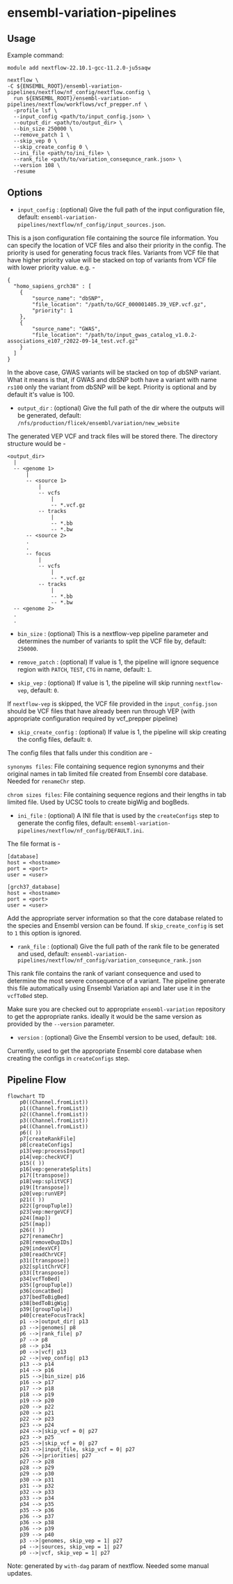 # ensembl-variation-pipelines

## Usage

Example command:

```
module add nextflow-22.10.1-gcc-11.2.0-ju5saqw

nextflow \
-C ${ENSEMBL_ROOT}/ensembl-variation-pipelines/nextflow/nf_config/nextflow.config \
  run ${ENSEMBL_ROOT}/ensembl-variation-pipelines/nextflow/workflows/vcf_prepper.nf \
  -profile lsf \
  --input_config <path/to/input_config.json> \
  --output_dir <path/to/output_dir> \
  --bin_size 250000 \
  --remove_patch 1 \
  --skip_vep 0 \
  --skip_create_config 0 \
  --ini_file <path/to/ini_file> \
  --rank_file <path/to/variation_consequnce_rank.json> \
  --version 108 \
  -resume
```

## Options

- `input_config` : (optional) Give the full path of the input configuration file, default: `ensembl-variation-pipelines/nextflow/nf_config/input_sources.json`.

This is a json configuration file containing the source file information. You can specify the location of VCF files and also their priority in the config. The priority is used for generating focus track files. Variants from VCF file that have higher priority value will be stacked on top of variants from VCF file with lower priority value. e.g. - 

```
{
  "homo_sapiens_grch38" : [
    {
        "source_name": "dbSNP",
        "file_location": "/path/to/GCF_000001405.39_VEP.vcf.gz",
        "priority": 1
    },
    {
        "source_name": "GWAS",
        "file_location": "/path/to/input_gwas_catalog_v1.0.2-associations_e107_r2022-09-14_test.vcf.gz"
    }
  ]
}
```

In the above case, GWAS variants will be stacked on top of dbSNP variant. What it means is that, if GWAS and dbSNP both have a variant with name `rs100` only the variant from dbSNP will be kept. Priority is optional and by default it's value is 100. 

- `output_dir` : (optional) Give the full path of the dir where the outputs will be generated, default: `/nfs/production/flicek/ensembl/variation/new_website`

The generated VEP VCF and track files will be stored there. The directory structure would be - 

```
<output_dir>
  |
  -- <genome 1>
      |
      -- <source 1>
          |
          -- vcfs
              |
              -- *.vcf.gz
          -- tracks
              |
              -- *.bb
              -- *.bw
      -- <source 2>
      .
      .
      -- focus
          |
          -- vcfs
              |
              -- *.vcf.gz
          -- tracks
              |
              -- *.bb
              -- *.bw
  -- <genome 2>
  .
  .
```

- `bin_size` : (optional) This is a nextflow-vep pipeline parameter and determines the number of variants to split the VCF file by, default: `250000`.

- `remove_patch` : (optional) If value is 1, the pipeline will ignore sequence region with `PATCH`, `TEST`, `CTG` in name, default: `1`.

- `skip_vep` : (optional) If value is 1, the pipeline will skip running `nextflow-vep`, default: `0`. 

If `nextflow-vep` is skipped, the VCF file provided in the `input_config.json` should be VCF files that have already been run through VEP (with appropriate configuration required by vcf_prepper pipeline)

- `skip_create_config` : (optional) If value is 1, the pipeline will skip creating the config files, default: `0`.

The config files that falls under this condition are -

`synonyms files`: File containing sequence region synonyms and their original names in tab limited file created from Ensembl core database. Needed for `renameChr` step.

`chrom sizes files`: File containing sequence regions and their lengths in tab limited file. Used by UCSC tools to create bigWig and bogBeds.

- `ini_file` : (optional) A INI file that is used by the `createConfigs` step to generate the config files, default: `ensembl-variation-pipelines/nextflow/nf_config/DEFAULT.ini`.

The file format is -
```
[database]
host = <hostname>
port = <port>
user = <user>

[grch37_database]
host = <hostname>
port = <port>
user = <user>
```

Add the appropriate server information so that the core database related to the species and Ensembl version can be found. If `skip_create_config` is set to `1` this option is ignored.

- `rank_file` : (optional) Give the full path of the rank file to be generated and used, default: `ensembl-variation-pipelines/nextflow/nf_config/variation_consequnce_rank.json`

This rank file contains the rank of variant consequence and used to determine the most severe consequence of a variant. The pipeline generate this file automatically using Ensembl Variation api and later use it in the `vcfToBed` step.

Make sure you are checked out to appropriate `ensembl-variation` repository to get the appropriate ranks. ideally it would be the same version as provided by the `--version` parameter.

- `version` : (optional) Give the Ensembl version to be used, default: `108`.

Currently, used to get the appropriate Ensembl core database when creating the configs in `createConfigs` step.

## Pipeline Flow

```mermaid
flowchart TD
    p0((Channel.fromList))
    p1((Channel.fromList))
    p2((Channel.fromList))
    p3((Channel.fromList))
    p4((Channel.fromList))
    p6(( ))
    p7[createRankFile]
    p8[createConfigs]
    p13[vep:processInput]
    p14[vep:checkVCF]
    p15(( ))
    p16[vep:generateSplits]
    p17([transpose])
    p18[vep:splitVCF]
    p19([transpose])
    p20[vep:runVEP]
    p21(( ))
    p22([groupTuple])
    p23[vep:mergeVCF]
    p24([map])
    p25([map])
    p26(( ))
    p27[renameChr]
    p28[removeDupIDs]
    p29[indexVCF]
    p30[readChrVCF]
    p31([transpose])
    p32[splitChrVCF]
    p33([transpose])
    p34[vcfToBed]
    p35([groupTuple])
    p36[concatBed]
    p37[bedToBigBed]
    p38[bedToBigWig]
    p39([groupTuple])
    p40[createFocusTrack]
    p1 -->|output_dir| p13
    p3 -->|genomes| p8
    p6 -->|rank_file| p7
    p7 --> p8
    p8 --> p34
    p0 -->|vcf| p13
    p2 -->|vep_config| p13
    p13 --> p14
    p14 --> p16
    p15 -->|bin_size| p16
    p16 --> p17
    p17 --> p18
    p18 --> p19
    p19 --> p20
    p20 --> p22
    p20 --> p21
    p22 --> p23
    p23 --> p24
    p24 -->|skip_vcf = 0| p27
    p23 --> p25
    p25 -->|skip_vcf = 0| p27
    p23 -->|input_file, skip_vcf = 0| p27
    p26 -->|priorities| p27
    p27 --> p28
    p28 --> p29
    p29 --> p30
    p30 --> p31
    p31 --> p32
    p32 --> p33
    p33 --> p34
    p34 --> p35
    p35 --> p36
    p36 --> p37
    p36 --> p38
    p36 --> p39
    p39 --> p40
    p3 -->|genomes, skip_vep = 1| p27
    p4 -->|sources, skip_vep = 1| p27
    p0 -->|vcf, skip_vep = 1| p27
```

Note: generated by `with-dag` param of nextflow. Needed some manual updates.